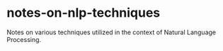 # notes-on-nlp-techniques
Notes on various techniques utilized in the context of Natural Language Processing.
